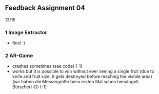 ## Feedback Assignment 04

13/15

### 1 Image Extractor

- fine! :)

### 2 AR-Game

- crashes sometimes (see code) (-1)
- works but it is possible to win without ever seeing a single fruit (due to knife and fruit size, it gets destroyed before reaching the visible area) (wir haben die Messergröße beim ersten Mal schon bemängelt Bürscherl :D) (-1)
